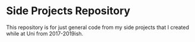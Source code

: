 # Side Projects Repository

This repository is for just general code from my side projects that I created while at Uni from 2017-2019ish. 
